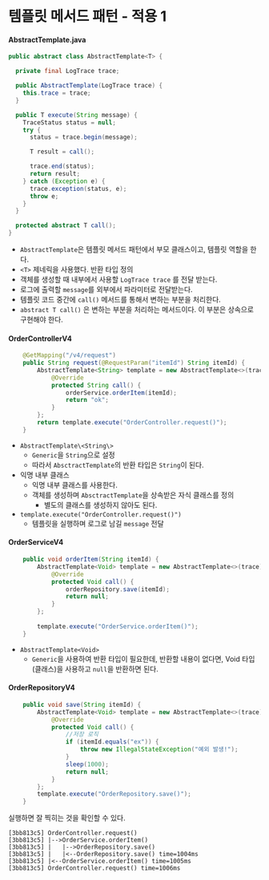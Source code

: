 # 템플릿 메서드 패턴 - 적용 1

#### AbstractTemplate.java
~~~java
public abstract class AbstractTemplate<T> {

  private final LogTrace trace;

  public AbstractTemplate(LogTrace trace) {
    this.trace = trace;
  }

  public T execute(String message) {
    TraceStatus status = null;
    try {
      status = trace.begin(message);

      T result = call();

      trace.end(status);
      return result;
    } catch (Exception e) {
      trace.exception(status, e);
      throw e;
    }
  }

  protected abstract T call();
}
~~~

- `AbstractTemplate`은 템플릿 메서드 패턴에서 부모 클래스이고, 템플릿 역할을 한다.
- `<T>` 제네릭을 사용했다. 반환 타입 정의
- 객체를 생성할 때 내부에서 사용할 `LogTrace trace` 를 전달 받는다.
- 로그에 출력할 `message`를 외부에서 파라미터로 전달받는다.
- 템플릿 코드 중간에 `call()` 메서드를 통해서 변하는 부분을 처리한다.
- `abstract T call()` 은 변하는 부분을 처리하는 메서드이다. 이 부분은 상속으로 구현해야 한다.

#### OrderControllerV4
~~~java
    @GetMapping("/v4/request")
    public String request(@RequestParam("itemId") String itemId) {
        AbstractTemplate<String> template = new AbstractTemplate<>(trace) {
            @Override
            protected String call() {
                orderService.orderItem(itemId);
                return "ok";
            }
        };
        return template.execute("OrderController.request()");
    }
~~~
- `AbstractTemplate\<String\>`
    - `Generic`을 `String`으로 설정
    - 따라서 `AbsctractTemplate`의 반환 타입은 `String`이 된다.
- 익명 내부 클래스
    - 익명 내부 클래스를 사용한다.
    - 객체를 생성하며 `AbsctractTemplate`을 상속받은 자식 클래스를 정의
        - 별도의 클래스를 생성하지 않아도 된다.
- `template.execute("OrderController.request()")`
    - 템플릿을 실행하며 로그로 남길 `message` 전달

#### OrderServiceV4
~~~java
    public void orderItem(String itemId) {
        AbstractTemplate<Void> template = new AbstractTemplate<>(trace) {
            @Override
            protected Void call() {
                orderRepository.save(itemId);
                return null;
            }
        };
        
        template.execute("OrderService.orderItem()");
    }
~~~
- `AbstractTemplate<Void>`
    - `Generic`을 사용하여 반환 타입이 필요한데, 반환할 내용이 없다면, Void 타입(클래스)을 사용하고 `null`을 반환하면 된다.

#### OrderRepositoryV4
~~~java
    public void save(String itemId) {
        AbstractTemplate<Void> template = new AbstractTemplate<>(trace) {
            @Override
            protected Void call() {
                //저장 로직
                if (itemId.equals("ex")) {
                    throw new IllegalStateException("예외 발생!"); 
                }
                sleep(1000);
                return null;
            }
        };
        template.execute("OrderRepository.save()");
    }
~~~

실행하면 잘 찍히는 것을 확인할 수 있다.

~~~
[3bb813c5] OrderController.request()
[3bb813c5] |-->OrderService.orderItem()
[3bb813c5] |   |-->OrderRepository.save()
[3bb813c5] |   |<--OrderRepository.save() time=1004ms
[3bb813c5] |<--OrderService.orderItem() time=1005ms
[3bb813c5] OrderController.request() time=1006ms
~~~